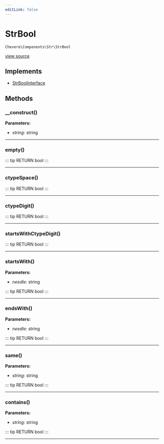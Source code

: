 ```yaml
---
editLink: false
---
```


# StrBool

`Chevere\Components\Str\StrBool`

[view source](https://github.com/chevere/chevere/blob/master/src/Chevere/Components/Str/StrBool.php)

## Implements

- [StrBoolInterface](../../Interfaces/Str/StrBoolInterface.md)

## Methods

### __construct()

**Parameters:**

- *string*: string

---

### empty()

::: tip RETURN
bool
:::

---

### ctypeSpace()

::: tip RETURN
bool
:::

---

### ctypeDigit()

::: tip RETURN
bool
:::

---

### startsWithCtypeDigit()

::: tip RETURN
bool
:::

---

### startsWith()

**Parameters:**

- *needle*: string

::: tip RETURN
bool
:::

---

### endsWith()

**Parameters:**

- *needle*: string

::: tip RETURN
bool
:::

---

### same()

**Parameters:**

- *string*: string

::: tip RETURN
bool
:::

---

### contains()

**Parameters:**

- *string*: string

::: tip RETURN
bool
:::

---
